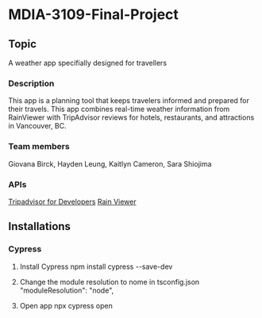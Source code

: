# MDIA-3109-Final-Project

## Topic
A weather app specifially designed for travellers 

### Description
This app is a planning tool that keeps travelers informed and prepared for their travels. This app combines real-time weather information from RainViewer with TripAdvisor reviews for hotels, restaurants, and attractions in Vancouver, BC.


### Team members
Giovana Birck, Hayden Leung, Kaitlyn Cameron, Sara Shiojima

### APIs
[Tripadvisor for Developers](https://developer-tripadvisor.com/home/)
[Rain Viewer](https://www.rainviewer.com/api.html)

## Installations 

### Cypress

1. Install Cypress
npm install cypress --save-dev

2. Change the module resolution to nome in tsconfig.json
"moduleResolution": "node",

3. Open app
npx cypress open
